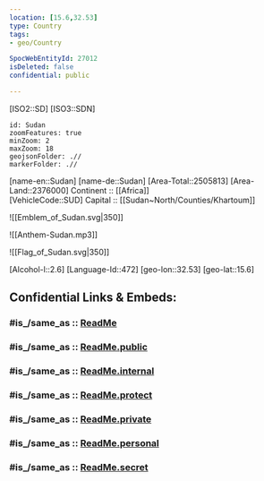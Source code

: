 ```yaml
---
location: [15.6,32.53] 
type: Country
tags:
- geo/Country

SpocWebEntityId: 27012
isDeleted: false
confidential: public

---
```

[ISO2::SD] 
[ISO3::SDN] 
```leaflet
id: Sudan
zoomFeatures: true 
minZoom: 2 
maxZoom: 18
geojsonFolder: .//
markerFolder: .//
```

[name-en::Sudan] 
[name-de::Sudan] 
[Area-Total::2505813] 
[Area-Land::2376000] 
Continent :: [[Africa]]  
[VehicleCode::SUD] 
Capital :: [[Sudan~North/Counties/Khartoum]]  

![[Emblem_of_Sudan.svg|350]] 

![[Anthem-Sudan.mp3]] 

![[Flag_of_Sudan.svg|350]] 

[Alcohol-l::2.6] 
[Language-Id::472] 
[geo-lon::32.53] 
[geo-lat::15.6] 


## Confidential Links & Embeds: 

### #is_/same_as :: [ReadMe](/_Standards/Earth/Continent/Africa/Africa~East/Sudan~North/ReadMe.md) 

### #is_/same_as :: [ReadMe.public](/_public/Earth/Continent/Africa/Africa~East/Sudan~North/ReadMe.public.md) 

### #is_/same_as :: [ReadMe.internal](/_internal/Earth/Continent/Africa/Africa~East/Sudan~North/ReadMe.internal.md) 

### #is_/same_as :: [ReadMe.protect](/_protect/Earth/Continent/Africa/Africa~East/Sudan~North/ReadMe.protect.md) 

### #is_/same_as :: [ReadMe.private](/_private/Earth/Continent/Africa/Africa~East/Sudan~North/ReadMe.private.md) 

### #is_/same_as :: [ReadMe.personal](/_personal/Earth/Continent/Africa/Africa~East/Sudan~North/ReadMe.personal.md) 

### #is_/same_as :: [ReadMe.secret](/_secret/Earth/Continent/Africa/Africa~East/Sudan~North/ReadMe.secret.md)

